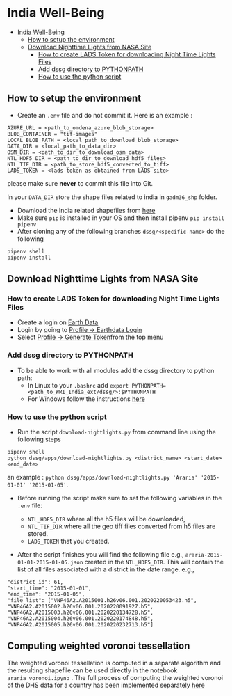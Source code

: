 # India Well-Being

<!-- TOC -->

- [India Well-Being](#india-well-being)
  - [How to setup the environment](#how-to-setup-the-environment)
  - [Download Nighttime Lights from NASA Site](#download-nighttime-lights-from-nasa-site)
    - [How to create LADS Token for downloading Night Time Lights Files](#how-to-create-lads-token-for-downloading-night-time-lights-files)
    - [Add dssg directory to PYTHONPATH](#add-dssg-directory-to-pythonpath)
    - [How to use the python script](#how-to-use-the-python-script)

## How to setup the environment

- Create an `.env` file and do not commit it. Here is an example :

```
AZURE_URL = <path_to_omdena_azure_blob_storage>
BLOB_CONTAINER = "tif-images"
LOCAL_BLOB_PATH = <local_path_to_download_blob_storage>
DATA_DIR = <local_path_to_data_dir>
OSM_DIR = <path_to_dir_to_download_osm_data>
NTL_HDF5_DIR = <path_to_dir_to_download_hdf5_files>
NTL_TIF_DIR = <path_to_store_hdf5_converted_to_tiff>
LADS_TOKEN = <lads token as obtained from LADS site>
```

please make sure **never** to commit this file into Git.

In your `DATA_DIR` store the shape files related to india in `gadm36_shp` folder.

- Download the India related shapefiles from [here](https://biogeo.ucdavis.edu/data/gadm3.6/shp/gadm36_IND_shp.zip)
- Make sure `pip` is installed in your OS and then install pipenv `pip install pipenv`
- After cloning any of the following branches `dssg/<specific-name>` do the following

```
pipenv shell
pipenv install
```

## Download Nighttime Lights from NASA Site

### How to create LADS Token for downloading Night Time Lights Files

- Create a login on [Earth Data](https://urs.earthdata.nasa.gov/users/new)
- Login by going to [Profile -> Earthdata Login](https://urs.earthdata.nasa.gov/)
- Select [Profile -> Generate Token](https://ladsweb.modaps.eosdis.nasa.gov/tools-and-services/data-download-scripts/#generate-token)from the top menu

### Add dssg directory to PYTHONPATH

- To be able to work with all modules add the dssg directory to python path:
  - In Linux to your `.bashrc` add  `export PYTHONPATH=<path_to_WRI_India_ext/dssg/>:$PYTHONPATH`
  - For Windows follow the instructions [here](https://stackoverflow.com/questions/3701646/how-to-add-to-the-pythonpath-in-windows-so-it-finds-my-modules-packages)

### How to use the python script

- Run the script `download-nightlights.py` from command line using the following steps

```
pipenv shell
python dssg/apps/download-nightlights.py <district_name> <start_date> <end_date>
```

an example : `python dssg/apps/download-nightlights.py 'Araria' '2015-01-01' '2015-01-05'`.

- Before running the script make sure to set the following variables in the `.env` file:

  - `NTL_HDF5_DIR` where all the h5 files will be downloaded,
  - `NTL_TIF_DIR` where all the geo tiff files converted from h5 files are stored.
  - `LADS_TOKEN` that you created.
- After the script finishes you will find the following file e.g., `araria-2015-01-01-2015-01-05.json` created in the `NTL_HDF5_DIR`. This will contain the list of all files associated with a district in the date range. e.g.,

```
"district_id": 61, 
"start_time": "2015-01-01", 
"end_time": "2015-01-05", 
"file_list": ["VNP46A2.A2015001.h26v06.001.2020220053423.h5", "VNP46A2.A2015002.h26v06.001.2020220091927.h5", "VNP46A2.A2015003.h26v06.001.2020220134728.h5", "VNP46A2.A2015004.h26v06.001.2020220174848.h5", "VNP46A2.A2015005.h26v06.001.2020220232713.h5"]
```

## Computing weighted voronoi tessellation

The weighted voronoi tessellation is computed in a separate algorithm and the resulting shapefile can be used directly in the notebook `araria_voronoi.ipynb` . The full process of computing the weighted voronoi of the DHS data for a country has been implemented separately [here](https://github.com/dai-mo/gis-laguerre)
